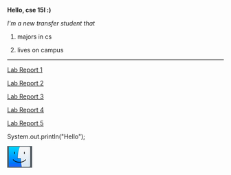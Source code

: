 **Hello, cse 15l :)**

*I'm a new transfer student that*

1) majors in cs

2) lives on campus

---

 [Lab Report 1](https://github.com/YGnina/cse15l-lab-reports/blob/main/lab-report-1-week-2.md)
 
 [Lab Report 2](https://github.com/YGnina/cse15l-lab-reports/blob/main/lab-report-2-week-4.md)
 
 [Lab Report 3](https://github.com/YGnina/cse15l-lab-reports/blob/main/lab-report-3-week-6.md)
 
 [Lab Report 4](https://github.com/YGnina/cse15l-lab-reports/blob/main/lab-report-4-week-8.md)
 
 [Lab Report 5](https://github.com/YGnina/cse15l-lab-reports/blob/main/lab-report-5-week-10.md)





System.out.println("Hello");


![Image](pictures/screen.jpg)
